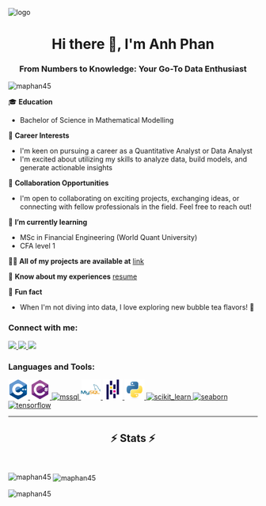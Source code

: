 ![logo](https://github.com/anhphan45/anhphan/blob/main/Banner%20(2).gif)
<h1 align="center">Hi there 👋, I'm Anh Phan</h1>
<h3 align="center">From Numbers to Knowledge: Your Go-To Data Enthusiast</h3>

<p align="left"> <img src="https://komarev.com/ghpvc/?username=maphan45&label=Profile%20views&color=0e75b6&style=flat" alt="maphan45" /> </p>

 🎓 **Education**
- Bachelor of Science in Mathematical Modelling

 💼 **Career Interests**
- I'm keen on pursuing a career as a Quantitative Analyst or Data Analyst
- I'm excited about utilizing my skills to analyze data, build models, and generate actionable insights

 🤝 **Collaboration Opportunities**
- I'm open to collaborating on exciting projects, exchanging ideas, or connecting with fellow professionals in the field. Feel free to reach out!

 🌱 **I’m currently learning**
- MSc in Financial Engineering (World Quant University)
- CFA level 1

 👨‍💻 **All of my projects are available at** [link](link)

 📄 **Know about my experiences** [resume](https://www.canva.com/design/DAGEQpJlfiQ/9BsVe9zP-KBDBMTqa_unCw/view?utm_content=DAGEQpJlfiQ&utm_campaign=designshare&utm_medium=link&utm_source=editor)

 🎉 **Fun fact**
- When I'm not diving into data, I love exploring new bubble tea flavors! 🍹

<h3 align="left">Connect with me:</h3>
<p align="left">
<div align="left"> 
  <a href="mailto:maphan45@gmail.com">
    <img src="https://img.shields.io/badge/Gmail-333333?style=for-the-badge&logo=gmail&logoColor=red" />
  </a>
  <a href="https://linkedin.com/in/anh-minh-phan" target="_blank">
    <img src="https://img.shields.io/badge/LinkedIn-0077B5?style=for-the-badge&logo=linkedin&logoColor=white" target="_blank" />
  </a>
  <a href="https://github.com/anhphan45" target="_blank">
     <img src="https://img.shields.io/badge/Portfolio-FF5722?style=for-the-badge&logo=todoist&logoColor=white" target="_blank" /> <!-- sqlite, safari, google-chrome are other good icon options -->
  </a>
</div>
</p>

<h3 align="left">Languages and Tools:</h3>
<p align="left"> <a href="https://www.w3schools.com/cpp/" target="_blank" rel="noreferrer"> <img src="https://raw.githubusercontent.com/devicons/devicon/master/icons/cplusplus/cplusplus-original.svg" alt="cplusplus" width="40" height="40"/> </a> <a href="https://www.w3schools.com/cs/" target="_blank" rel="noreferrer"> <img src="https://raw.githubusercontent.com/devicons/devicon/master/icons/csharp/csharp-original.svg" alt="csharp" width="40" height="40"/> </a> <a href="https://www.microsoft.com/en-us/sql-server" target="_blank" rel="noreferrer"> <img src="https://www.svgrepo.com/show/303229/microsoft-sql-server-logo.svg" alt="mssql" width="40" height="40"/> </a> <a href="https://www.mysql.com/" target="_blank" rel="noreferrer"> <img src="https://raw.githubusercontent.com/devicons/devicon/master/icons/mysql/mysql-original-wordmark.svg" alt="mysql" width="40" height="40"/> </a> <a href="https://pandas.pydata.org/" target="_blank" rel="noreferrer"> <img src="https://raw.githubusercontent.com/devicons/devicon/2ae2a900d2f041da66e950e4d48052658d850630/icons/pandas/pandas-original.svg" alt="pandas" width="40" height="40"/> </a> <a href="https://www.python.org" target="_blank" rel="noreferrer"> <img src="https://raw.githubusercontent.com/devicons/devicon/master/icons/python/python-original.svg" alt="python" width="40" height="40"/> </a> <a href="https://scikit-learn.org/" target="_blank" rel="noreferrer"> <img src="https://upload.wikimedia.org/wikipedia/commons/0/05/Scikit_learn_logo_small.svg" alt="scikit_learn" width="40" height="40"/> </a> <a href="https://seaborn.pydata.org/" target="_blank" rel="noreferrer"> <img src="https://seaborn.pydata.org/_images/logo-mark-lightbg.svg" alt="seaborn" width="40" height="40"/> </a> <a href="https://www.tensorflow.org" target="_blank" rel="noreferrer"> <img src="https://www.vectorlogo.zone/logos/tensorflow/tensorflow-icon.svg" alt="tensorflow" width="40" height="40"/> </a> </p>

<hr/>

<h2 align="center">⚡ Stats ⚡</h2>
<br>
<p><img align="left" src="https://github-readme-stats.vercel.app/api/top-langs?username=maphan45&show_icons=true&locale=en&layout=compact" alt="maphan45" /></p>

<p>&nbsp;<img align="center" src="https://github-readme-stats.vercel.app/api?username=maphan45&show_icons=true&locale=en" alt="maphan45" /></p>

<p><img align="center" src="https://github-readme-streak-stats.herokuapp.com/?user=maphan45&" alt="maphan45" />


<!--
**anhphan45/anhphan45** is a ✨ _special_ ✨ repository because its `README.md` (this file) appears on your GitHub profile.

Here are some ideas to get you started:

- 🔭 I’m currently working on ...
- 🌱 I’m currently learning ...
- 👯 I’m looking to collaborate on ...
- 🤔 I’m looking for help with ...
- 💬 Ask me about ...
- 📫 How to reach me: ...
- 😄 Pronouns: ...
- ⚡ Fun fact: ...
-->
